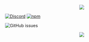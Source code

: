 <p align="center">
  <img src="https://cdn.discordapp.com/attachments/1011650397389213816/1033959763089838080/Fixed_Green.jpg" />
</p>
<p align="center">

[![Discord](https://img.shields.io/discord/567705326774779944?style=flat-square)](https://discord.gg/pCj2UBbwST)
[![npm](https://img.shields.io/npm/v/poru?style=flat-square)](https://www.npmjs.com/package/glitch-client)

![GitHub issues](https://img.shields.io/github/issues-raw/parasop/poru?style=flat-square)

</p>

<p align="center">
  <a href="https://nodei.co/npm/poru/"><img src="https://nodei.co/npm/poru.png?downloads=true&downloadRank=true&stars=true"></a>
</p>
